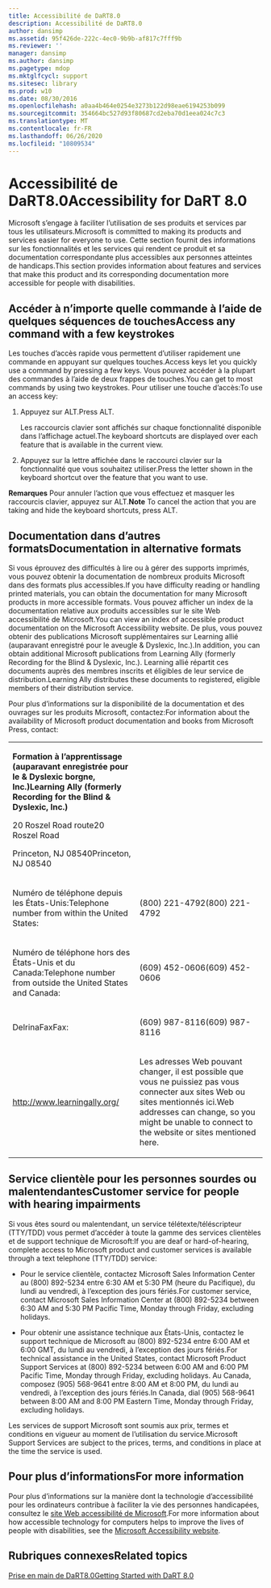 ```yaml
---
title: Accessibilité de DaRT8.0
description: Accessibilité de DaRT8.0
author: dansimp
ms.assetid: 95f426de-222c-4ec0-9b9b-af817c7fff9b
ms.reviewer: ''
manager: dansimp
ms.author: dansimp
ms.pagetype: mdop
ms.mktglfcycl: support
ms.sitesec: library
ms.prod: w10
ms.date: 08/30/2016
ms.openlocfilehash: a0aa4b464e0254e3273b122d98eae6194253b099
ms.sourcegitcommit: 354664bc527d93f80687cd2eba70d1eea024c7c3
ms.translationtype: MT
ms.contentlocale: fr-FR
ms.lasthandoff: 06/26/2020
ms.locfileid: "10809534"
---
```

# <span data-ttu-id="5e245-103">Accessibilité de DaRT8.0</span><span class="sxs-lookup"><span data-stu-id="5e245-103">Accessibility for DaRT 8.0</span></span>


<span data-ttu-id="5e245-104">Microsoft s’engage à faciliter l’utilisation de ses produits et services par tous les utilisateurs.</span><span class="sxs-lookup"><span data-stu-id="5e245-104">Microsoft is committed to making its products and services easier for everyone to use.</span></span> <span data-ttu-id="5e245-105">Cette section fournit des informations sur les fonctionnalités et les services qui rendent ce produit et sa documentation correspondante plus accessibles aux personnes atteintes de handicaps.</span><span class="sxs-lookup"><span data-stu-id="5e245-105">This section provides information about features and services that make this product and its corresponding documentation more accessible for people with disabilities.</span></span>

## <span data-ttu-id="5e245-106">Accéder à n’importe quelle commande à l’aide de quelques séquences de touches</span><span class="sxs-lookup"><span data-stu-id="5e245-106">Access any command with a few keystrokes</span></span>


<span data-ttu-id="5e245-107">Les touches d’accès rapide vous permettent d’utiliser rapidement une commande en appuyant sur quelques touches.</span><span class="sxs-lookup"><span data-stu-id="5e245-107">Access keys let you quickly use a command by pressing a few keys.</span></span> <span data-ttu-id="5e245-108">Vous pouvez accéder à la plupart des commandes à l’aide de deux frappes de touches.</span><span class="sxs-lookup"><span data-stu-id="5e245-108">You can get to most commands by using two keystrokes.</span></span> <span data-ttu-id="5e245-109">Pour utiliser une touche d’accès:</span><span class="sxs-lookup"><span data-stu-id="5e245-109">To use an access key:</span></span>

1.  <span data-ttu-id="5e245-110">Appuyez sur ALT.</span><span class="sxs-lookup"><span data-stu-id="5e245-110">Press ALT.</span></span>

    <span data-ttu-id="5e245-111">Les raccourcis clavier sont affichés sur chaque fonctionnalité disponible dans l’affichage actuel.</span><span class="sxs-lookup"><span data-stu-id="5e245-111">The keyboard shortcuts are displayed over each feature that is available in the current view.</span></span>

2.  <span data-ttu-id="5e245-112">Appuyez sur la lettre affichée dans le raccourci clavier sur la fonctionnalité que vous souhaitez utiliser.</span><span class="sxs-lookup"><span data-stu-id="5e245-112">Press the letter shown in the keyboard shortcut over the feature that you want to use.</span></span>

<span data-ttu-id="5e245-113">**Remarques**  Pour annuler l’action que vous effectuez et masquer les raccourcis clavier, appuyez sur ALT.</span><span class="sxs-lookup"><span data-stu-id="5e245-113">**Note** To cancel the action that you are taking and hide the keyboard shortcuts, press ALT.</span></span>

 

## <span data-ttu-id="5e245-114">Documentation dans d’autres formats</span><span class="sxs-lookup"><span data-stu-id="5e245-114">Documentation in alternative formats</span></span>


<span data-ttu-id="5e245-115">Si vous éprouvez des difficultés à lire ou à gérer des supports imprimés, vous pouvez obtenir la documentation de nombreux produits Microsoft dans des formats plus accessibles.</span><span class="sxs-lookup"><span data-stu-id="5e245-115">If you have difficulty reading or handling printed materials, you can obtain the documentation for many Microsoft products in more accessible formats.</span></span> <span data-ttu-id="5e245-116">Vous pouvez afficher un index de la documentation relative aux produits accessibles sur le site Web accessibilité de Microsoft.</span><span class="sxs-lookup"><span data-stu-id="5e245-116">You can view an index of accessible product documentation on the Microsoft Accessibility website.</span></span> <span data-ttu-id="5e245-117">De plus, vous pouvez obtenir des publications Microsoft supplémentaires sur Learning allié (auparavant enregistré pour le aveugle & Dyslexic, Inc.).</span><span class="sxs-lookup"><span data-stu-id="5e245-117">In addition, you can obtain additional Microsoft publications from Learning Ally (formerly Recording for the Blind & Dyslexic, Inc.).</span></span> <span data-ttu-id="5e245-118">Learning allié répartit ces documents auprès des membres inscrits et éligibles de leur service de distribution.</span><span class="sxs-lookup"><span data-stu-id="5e245-118">Learning Ally distributes these documents to registered, eligible members of their distribution service.</span></span>

<span data-ttu-id="5e245-119">Pour plus d’informations sur la disponibilité de la documentation et des ouvrages sur les produits Microsoft, contactez:</span><span class="sxs-lookup"><span data-stu-id="5e245-119">For information about the availability of Microsoft product documentation and books from Microsoft Press, contact:</span></span>

<table>
<colgroup>
<col width="50%" />
<col width="50%" />
</colgroup>
<tbody>
<tr class="odd">
<td align="left"><p><strong><span data-ttu-id="5e245-120">Formation à l’apprentissage (auparavant enregistrée pour le &amp; Dyslexic borgne, Inc.)</span><span class="sxs-lookup"><span data-stu-id="5e245-120">Learning Ally (formerly Recording for the Blind &amp; Dyslexic, Inc.)</span></span></strong></p>
<p><span data-ttu-id="5e245-121">20 Roszel Road route</span><span class="sxs-lookup"><span data-stu-id="5e245-121">20 Roszel Road</span></span></p>
<p><span data-ttu-id="5e245-122">Princeton, NJ 08540</span><span class="sxs-lookup"><span data-stu-id="5e245-122">Princeton, NJ 08540</span></span></p></td>
<td align="left"><p></p></td>
</tr>
<tr class="even">
<td align="left"><p><span data-ttu-id="5e245-123">Numéro de téléphone depuis les États-Unis:</span><span class="sxs-lookup"><span data-stu-id="5e245-123">Telephone number from within the United States:</span></span></p></td>
<td align="left"><p><span data-ttu-id="5e245-124">(800) 221-4792</span><span class="sxs-lookup"><span data-stu-id="5e245-124">(800) 221-4792</span></span></p></td>
</tr>
<tr class="odd">
<td align="left"><p><span data-ttu-id="5e245-125">Numéro de téléphone hors des États-Unis et du Canada:</span><span class="sxs-lookup"><span data-stu-id="5e245-125">Telephone number from outside the United States and Canada:</span></span></p></td>
<td align="left"><p><span data-ttu-id="5e245-126">(609) 452-0606</span><span class="sxs-lookup"><span data-stu-id="5e245-126">(609) 452-0606</span></span></p></td>
</tr>
<tr class="even">
<td align="left"><p><span data-ttu-id="5e245-127">DelrinaFax</span><span class="sxs-lookup"><span data-stu-id="5e245-127">Fax:</span></span></p></td>
<td align="left"><p><span data-ttu-id="5e245-128">(609) 987-8116</span><span class="sxs-lookup"><span data-stu-id="5e245-128">(609) 987-8116</span></span></p></td>
</tr>
<tr class="odd">
<td align="left"><p><a href="https://go.microsoft.com/fwlink/?linkid=239" data-raw-source="[http://www.learningally.org/](https://go.microsoft.com/fwlink/?linkid=239)">http://www.learningally.org/</a></p></td>
<td align="left"><p><span data-ttu-id="5e245-129">Les adresses Web pouvant changer, il est possible que vous ne puissiez pas vous connecter aux sites Web ou sites mentionnés ici.</span><span class="sxs-lookup"><span data-stu-id="5e245-129">Web addresses can change, so you might be unable to connect to the website or sites mentioned here.</span></span></p></td>
</tr>
</tbody>
</table>

 

## <span data-ttu-id="5e245-130">Service clientèle pour les personnes sourdes ou malentendantes</span><span class="sxs-lookup"><span data-stu-id="5e245-130">Customer service for people with hearing impairments</span></span>


<span data-ttu-id="5e245-131">Si vous êtes sourd ou malentendant, un service télétexte/téléscripteur (TTY/TDD) vous permet d’accéder à toute la gamme des services clientèles et de support technique de Microsoft:</span><span class="sxs-lookup"><span data-stu-id="5e245-131">If you are deaf or hard-of-hearing, complete access to Microsoft product and customer services is available through a text telephone (TTY/TDD) service:</span></span>

-   <span data-ttu-id="5e245-132">Pour le service clientèle, contactez Microsoft Sales Information Center au (800) 892-5234 entre 6:30 AM et 5:30 PM (heure du Pacifique), du lundi au vendredi, à l’exception des jours fériés.</span><span class="sxs-lookup"><span data-stu-id="5e245-132">For customer service, contact Microsoft Sales Information Center at (800) 892-5234 between 6:30 AM and 5:30 PM Pacific Time, Monday through Friday, excluding holidays.</span></span>

-   <span data-ttu-id="5e245-133">Pour obtenir une assistance technique aux États-Unis, contactez le support technique de Microsoft au (800) 892-5234 entre 6:00 AM et 6:00 GMT, du lundi au vendredi, à l’exception des jours fériés.</span><span class="sxs-lookup"><span data-stu-id="5e245-133">For technical assistance in the United States, contact Microsoft Product Support Services at (800) 892-5234 between 6:00 AM and 6:00 PM Pacific Time, Monday through Friday, excluding holidays.</span></span> <span data-ttu-id="5e245-134">Au Canada, composez (905) 568-9641 entre 8:00 AM et 8:00 PM, du lundi au vendredi, à l’exception des jours fériés.</span><span class="sxs-lookup"><span data-stu-id="5e245-134">In Canada, dial (905) 568-9641 between 8:00 AM and 8:00 PM Eastern Time, Monday through Friday, excluding holidays.</span></span>

<span data-ttu-id="5e245-135">Les services de support Microsoft sont soumis aux prix, termes et conditions en vigueur au moment de l’utilisation du service.</span><span class="sxs-lookup"><span data-stu-id="5e245-135">Microsoft Support Services are subject to the prices, terms, and conditions in place at the time the service is used.</span></span>

## <span data-ttu-id="5e245-136">Pour plus d’informations</span><span class="sxs-lookup"><span data-stu-id="5e245-136">For more information</span></span>


<span data-ttu-id="5e245-137">Pour plus d’informations sur la manière dont la technologie d’accessibilité pour les ordinateurs contribue à faciliter la vie des personnes handicapées, consultez le [site Web accessibilité de Microsoft](https://go.microsoft.com/fwlink/?linkid=8431).</span><span class="sxs-lookup"><span data-stu-id="5e245-137">For more information about how accessible technology for computers helps to improve the lives of people with disabilities, see the [Microsoft Accessibility website](https://go.microsoft.com/fwlink/?linkid=8431).</span></span>

## <span data-ttu-id="5e245-138">Rubriques connexes</span><span class="sxs-lookup"><span data-stu-id="5e245-138">Related topics</span></span>


[<span data-ttu-id="5e245-139">Prise en main de DaRT8.0</span><span class="sxs-lookup"><span data-stu-id="5e245-139">Getting Started with DaRT 8.0</span></span>](getting-started-with-dart-80-dart-8.md)

 

 





